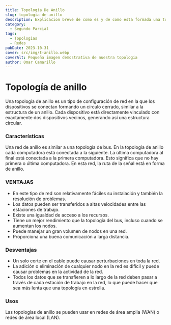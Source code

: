 ```yaml
---
title: Topologia De Anillo
slug: topologia-de-anillo
description: Explicacion breve de como es y de como esta formada una topologia anillo de red
category:
  - Segundo Parcial
tags:
  - Topologias 
  - Redes
pubDate: 2023-10-31
cover: src/img/t-anillo.webp
coverAlt: Pequeña imagen demostrativa de nuestra topologia
author: Omar Camarillo
---
```


# Topología de anillo
Una topología de anillo es un tipo de configuración de red en la que los dispositivos se
conectan formando un círculo cerrado, similar a la estructura de un anillo. Cada dispositivo
está directamente vinculado con exactamente dos dispositivos vecinos, generando así una
estructura circular.

### Características
Una red de anillo es similar a una topología de bus. En la topología de anillo cada
computadora está conectada a la siguiente. La última computadora al final está conectada a
la primera computadora. Esto significa que no hay primera o última computadora. En esta
red, la ruta de la señal está en forma de anillo.

### VENTAJAS
- En este tipo de red son relativamente fáciles su instalación y también la resolución de
problemas.
- Los datos pueden ser transferidos a altas velocidades entre las estaciones de trabajo.
- Existe una igualdad de acceso a los recursos.
- Tiene un mejor rendimiento que la topología del bus, incluso cuando se aumentan los
nodos.
- Puede manejar un gran volumen de nodos en una red.
- Proporciona una buena comunicación a larga distancia.

### Desventajas
- Un solo corte en el cable puede causar perturbaciones en toda la red.
- La adición o eliminación de cualquier nodo en la red es difícil y puede causar problemas
en la actividad de la red.
- Todos los datos que se transfieren a lo largo de la red deben pasar a través de cada
estación de trabajo en la red, lo que puede hacer que sea más lenta que una topología en
estrella.

### Usos
Las topologías de anillo se pueden usar en redes de área amplia (WAN) o redes de área
local (LAN).